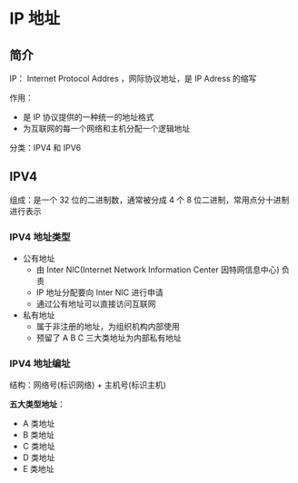 # IP 地址

## 简介

IP： Internet Protocol Addres ，网际协议地址，是 IP Adress 的缩写

作用：

+ 是 IP 协议提供的一种统一的地址格式
+ 为互联网的每一个网络和主机分配一个逻辑地址

分类：IPV4 和 IPV6

## IPV4

组成：是一个 32 位的二进制数，通常被分成 4 个 8 位二进制，常用点分十进制进行表示

### IPV4 地址类型

+ 公有地址
  + 由 Inter NIC(Internet Network Information Center 因特网信息中心) 负责 
  + IP 地址分配要向 Inter NIC 进行申请
  + 通过公有地址可以直接访问互联网
+ 私有地址
  + 属于非注册的地址，为组织机构内部使用
  + 预留了 A B C 三大类地址为内部私有地址

### IPV4 地址编址

结构：网络号(标识网络) + 主机号(标识主机)

**五大类型地址**：

+ A 类地址
+ B 类地址
+ C 类地址
+ D 类地址
+ E 类地址





